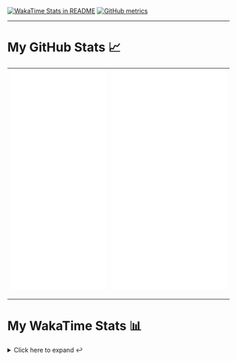 [![WakaTime Stats in README](https://github.com/LOsioChico/LOsioChico/actions/workflows/waka.yml/badge.svg)](https://github.com/LOsioChico/LOsioChico/actions/workflows/waka.yml) [![GitHub metrics](https://github.com/LOsioChico/LOsioChico/actions/workflows/metrics.yml/badge.svg)](https://github.com/LOsioChico/LOsioChico/actions/workflows/metrics.yml)

---

# My GitHub Stats 📈

| ![](./assets/metrics.svg) | ![](./assets/metrics2.svg) |
| ------------------------- | -------------------------- |

---

# My WakaTime Stats 📊

<details>
<summary>Click here to expand ↩️</summary>
<br>

<!--START_SECTION:waka-->
![Code Time](http://img.shields.io/badge/Code%20Time-1%2C582%20hrs%2054%20mins-blue)

![Lines of code](https://img.shields.io/badge/From%20Hello%20World%20I%27ve%20Written-312.9%20thousand%20lines%20of%20code-blue)

**🐱 My GitHub Data** 

> 📦 504.5 kB Used in GitHub's Storage 
 > 
> 🏆 712 Contributions in the Year 2024
 > 
> 🚫 Not Opted to Hire
 > 
> 📜 13 Public Repositories 
 > 
> 🔑 28 Private Repositories 
 > 
**I'm a Night 🦉** 

```text
🌞 Morning                502 commits         ████░░░░░░░░░░░░░░░░░░░░░   14.76 % 
🌆 Daytime                1021 commits        ████████░░░░░░░░░░░░░░░░░   30.01 % 
🌃 Evening                1103 commits        ████████░░░░░░░░░░░░░░░░░   32.42 % 
🌙 Night                  776 commits         ██████░░░░░░░░░░░░░░░░░░░   22.81 % 
```
📅 **I'm Most Productive on Thursday** 

```text
Monday                   483 commits         ████░░░░░░░░░░░░░░░░░░░░░   14.20 % 
Tuesday                  504 commits         ████░░░░░░░░░░░░░░░░░░░░░   14.81 % 
Wednesday                383 commits         ███░░░░░░░░░░░░░░░░░░░░░░   11.26 % 
Thursday                 627 commits         █████░░░░░░░░░░░░░░░░░░░░   18.43 % 
Friday                   541 commits         ████░░░░░░░░░░░░░░░░░░░░░   15.90 % 
Saturday                 627 commits         █████░░░░░░░░░░░░░░░░░░░░   18.43 % 
Sunday                   237 commits         ██░░░░░░░░░░░░░░░░░░░░░░░   06.97 % 
```


📊 **This Week I Spent My Time On** 

```text
💬 Programming Languages: 
Scala                    12 hrs 45 mins      █████████████████████░░░░   82.99 % 
TypeScript               1 hr 45 mins        ███░░░░░░░░░░░░░░░░░░░░░░   11.39 % 
Docker                   16 mins             ░░░░░░░░░░░░░░░░░░░░░░░░░   01.82 % 
Other                    13 mins             ░░░░░░░░░░░░░░░░░░░░░░░░░   01.49 % 
Diff                     12 mins             ░░░░░░░░░░░░░░░░░░░░░░░░░   01.39 % 
```

**I Mostly Code in TypeScript** 

```text
TypeScript               25 repos            █████████████░░░░░░░░░░░░   51.02 % 
Scala                    3 repos             ██░░░░░░░░░░░░░░░░░░░░░░░   06.12 % 
Python                   3 repos             ██░░░░░░░░░░░░░░░░░░░░░░░   06.12 % 
Astro                    2 repos             █░░░░░░░░░░░░░░░░░░░░░░░░   04.08 % 
Go                       2 repos             █░░░░░░░░░░░░░░░░░░░░░░░░   04.08 % 
```




 Last Updated on 26/07/2024 00:53:23 UTC
<!--END_SECTION:waka-->

## </details>
